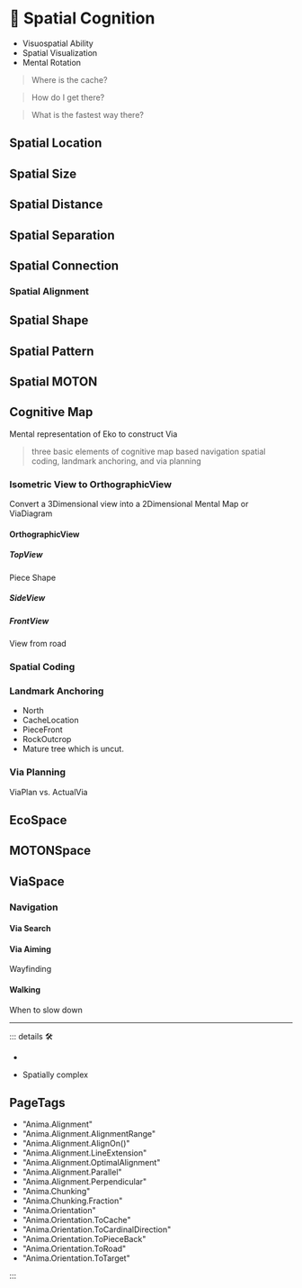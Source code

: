 # 💜 <anima>Spatial Cognition</anima>

- Visuospatial Ability
- Spatial Visualization
- Mental Rotation

> Where is the cache?

> How do I get there?

> What is the fastest way there?

>

## Spatial Location

## Spatial Size

## Spatial Distance

## Spatial Separation

## Spatial Connection

### Spatial Alignment

## Spatial Shape

## Spatial Pattern

## Spatial MOTON

## Cognitive Map

Mental representation of Eko to construct Via

> three basic elements of cognitive map based navigation spatial coding, landmark anchoring, and via planning

### Isometric View to OrthographicView

Convert a 3Dimensional view into a 2Dimensional Mental Map or ViaDiagram

#### OrthographicView

##### TopView

Piece Shape

##### SideView

##### FrontView

View from road

### Spatial Coding

### Landmark Anchoring

- North
- CacheLocation
- PieceFront
- RockOutcrop
- Mature tree which is uncut.

### Via Planning

ViaPlan vs. ActualVia

## <ekos>EcoSpace</ekos>

## <motor>MOTONSpace</motor>

## <via>ViaSpace</via>

### Navigation

#### Via Search

#### Via Aiming

Wayfinding

#### Walking

When to slow down

---

<!-- =================================================== -->
<!-- =================================================== -->
<!-- =================================================== -->
<!-- =================================================== -->
<!-- =================================================== -->
::: details 🛠

-

- Spatially complex

<h2>PageTags</h2>

- "Anima.Alignment"
- "Anima.Alignment.AlignmentRange"
- "Anima.Alignment.AlignOn()"
- "Anima.Alignment.LineExtension"
- "Anima.Alignment.OptimalAlignment"
- "Anima.Alignment.Parallel"
- "Anima.Alignment.Perpendicular"
- "Anima.Chunking"
- "Anima.Chunking.Fraction"
- "Anima.Orientation"
- "Anima.Orientation.ToCache"
- "Anima.Orientation.ToCardinalDirection"
- "Anima.Orientation.ToPieceBack"
- "Anima.Orientation.ToRoad"
- "Anima.Orientation.ToTarget"

:::
